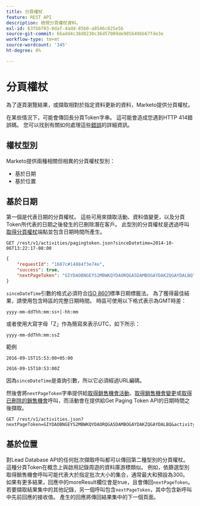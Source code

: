 ```yaml
---
title: 分頁權杖
feature: REST API
description: 檢視分頁權杖資料。
exl-id: 63fbbf03-8daf-4add-85b0-a8546c825e5b
source-git-commit: 66add4c38d0230c36d57009de985649bb67fde3e
workflow-type: tm+mt
source-wordcount: '345'
ht-degree: 0%

---
```


# 分頁權杖

為了逐頁瀏覽結果，或擷取相對於指定資料更新的資料，Marketo提供分頁權杖。

在某些情況下，可能會傳回長分頁Token字串。 這可能會造成您遇到HTTP 414錯誤碼。 您可以找到有關如何處理這些[錯誤](error-codes.md)的詳細資訊。

## 權杖型別

Marketo提供兩種相關但相異的分頁權杖型別：

- 基於日期
- 基於位置

## 基於日期

第一個是代表日期的分頁權杖。 這些可用來擷取活動、資料值變更，以及分頁Token所代表的日期之後發生的已刪除潛在客戶。 此型別的分頁權杖是透過呼叫[取得分頁權杖](https://developer.adobe.com/marketo-apis/api/mapi/#tag/Activities/operation/getActivitiesPagingTokenUsingGET)端點並包含日期時間所產生。

```
GET /rest/v1/activities/pagingtoken.json?sinceDatetime=2014-10-06T13:22:17-08:00
```

```json
{
    "requestId": "1607c#14884f3e74e",
    "success": true,
    "nextPageToken": "GIYDAOBNGEYS2MBWKQYDAORQGA5DAMBOGAYDAKZQGAYDALBQ"
}
```

`sinceDateTime`引數的格式必須符合[ISO 8601](https://en.wikipedia.org/wiki/ISO_8601)標準日期標籤法。 為了獲得最佳結果，請使用包含時區的完整日期時間。 時區可使用以下格式表示為GMT時差：

`yyyy-mm-ddThh:mm:ss+|-hh:mm`

或者使用大寫字母「Z」作為簡寫來表示UTC，如下所示：

`yyyy-mm-ddThh:mm:ssZ`

範例

`2016-09-15T15:53:00+05:00`

`2016-09-15T10:53:00Z`

因為`sinceDateTime`是查詢引數，所以它必須經過URL編碼。

然後會將`nextPageToken`字串提供給[取得銷售機會活動](https://developer.adobe.com/marketo-apis/api/mapi/#tag/Activities/operation/getLeadActivitiesUsingGET)、[取得銷售機會變更](https://developer.adobe.com/marketo-apis/api/mapi/#tag/Activities/operation/getLeadChangesUsingGET)或[取得已刪除的銷售機會](https://developer.adobe.com/marketo-apis/api/mapi/#tag/Activities/operation/getDeletedLeadsUsingGET)呼叫，而活動會在提供給Get Paging Token API的日期時間之後擷取。

```
GET /rest/v1/activities.json?nextPageToken=GIYDAOBNGEYS2MBWKQYDAORQGA5DAMBOGAYDAKZQGAYDALBQ&activityTypeIds=1&activityTypeIds=12
```

## 基於位置

對Lead Database API的任何批次擷取呼叫都可以傳回第二種型別的分頁權杖。 這種分頁Token在概念上與啟用記錄周遊的資料庫游標類似。 例如，依篩選型別取得銷售機會呼叫可能代表大於指定批次大小的集合，通常最大和預設為300。 如果有更多結果，回應中的moreResult欄位會是true，且會傳回`nextPageToken`。 若要擷取結果集中的其他記錄，另一個呼叫包含`nextPageToken`，其中包含新呼叫中先前回應的接收值。 產生的回應將傳回結果集中的下一個頁面。
